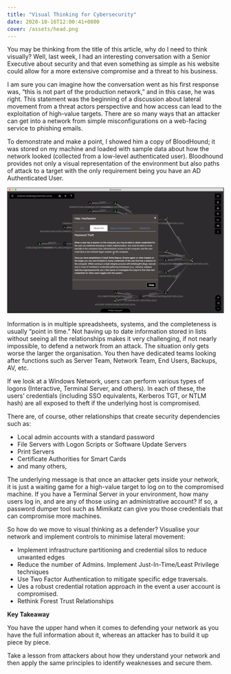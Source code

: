 ```yaml
---
title: "Visual Thinking for Cybersecurity"
date: 2020-10-16T12:00:41+0800 
cover: /assets/head.png
---
```

You may be thinking from the title of this article, why do I need to think visually? Well, last week, I had an interesting conversation with a Senior Executive about security and that even something as simple as his website could allow for a more extensive compromise and a threat to his business.

I am sure you can imagine how the conversation went as his first response was, “this is not part of the production network,” and in this case, he was right. This statement was the beginning of a discussion about lateral movement from a threat actors perspective and how access can lead to the exploitation of high-value targets. There are so many ways that an attacker can get into a network from simple misconfigurations on a web-facing service to phishing emails.

To demonstrate and make a point, I showed him a copy of BloodHound; it was stored on my machine and loaded with sample data about how the network looked (collected from a low-level authenticated user). Bloodhound provides not only a visual representation of the environment but also paths of attack to a target with the only requirement being you have an AD Authenticated User.

![Bloodhound Visualisation](/assets/bloodhound.png)

Information is in multiple spreadsheets, systems, and the completeness is usually “point in time.” Not having up to date information stored in lists without seeing all the relationships makes it very challenging, if not nearly impossible, to defend a network from an attack. The situation only gets worse the larger the organisation. You then have dedicated teams looking after functions such as Server Team, Network Team, End Users, Backups, AV, etc.

If we look at a Windows Network, users can perform various types of logons (Interactive, Terminal Server, and others). In each of these, the users’ credentials (including SSO equivalents, Kerberos TGT, or NTLM hash) are all exposed to theft if the underlying host is compromised.

There are, of course, other relationships that create security dependencies such as:

- Local admin accounts with a standard password
- File Servers with Logon Scripts or Software Update Servers
- Print Servers
- Certificate Authorities for Smart Cards
- and many others,

The underlying message is that once an attacker gets inside your network, it is just a waiting game for a high-value target to log on to the compromised machine. If you have a Terminal Server in your environment, how many users log in, and are any of those using an administrative account? If so, a password dumper tool such as Mimikatz can give you those credentials that can compromise more machines.

So how do we move to visual thinking as a defender? Visualise your network and implement controls to minimise lateral movement:

- Implement infrastructure partitioning and credential silos to reduce unwanted edges
- Reduce the number of Admins. Implement Just-In-Time/Least Privilege techniques
- Use Two Factor Authentication to mitigate specific edge traversals.
- Ues a robust credential rotation approach in the event a user account is compromised.
- Rethink Forest Trust Relationships

**Key Takeaway**

You have the upper hand when it comes to defending your network as you have the full information about it, whereas an attacker has to build it up piece by piece.

Take a lesson from attackers about how they understand your network and then apply the same principles to identify weaknesses and secure them.

